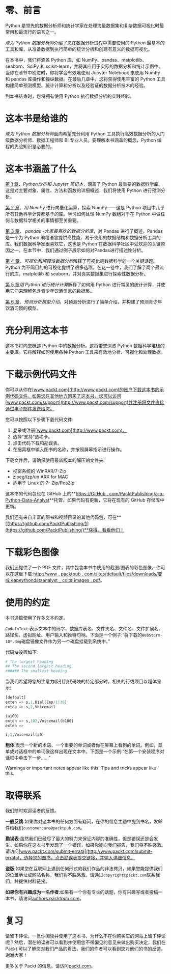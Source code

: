 # 零、前言

Python 是领先的数据分析师和统计学家在处理海量数据集和复杂数据可视化时最常用和最流行的语言之一。

*成为 Python 数据分析师*介绍了您在数据分析过程中需要使用的 Python 最基本的工具和库，从准备数据到执行简单的统计分析和创建有意义的数据可视化。

在本书中，我们将涵盖 Python 库，如 NumPy、pandas、matplotlib、seaborn、SciPy 和 scikit-learn，并将其应用于实际的数据分析和统计示例中。当你在章节中前进时，你将学会有效地使用 Jupyter Notebook 来使用 NumPy 和 pandas 库操作和操纵数据。在最后几章中，您将获得使用丰富的 Python 工具构建简单预测模型、统计计算和分析以及经验证的数据分析技术的经验。

到本书结束时，您将拥有使用 Python 执行数据分析的实践经验。

# 这本书是给谁的

*成为 Python 数据分析师*面向希望充分利用 Python 工具执行高效数据分析的入门级数据分析师、数据工程师和 BI 专业人员。要理解本书涵盖的概念，Python 编程的先验知识是必要的。

# 这本书涵盖了什么

[第 1 章](1.html)、*Python分布和* *Jupyter 笔记本*，涵盖了 Python 最重要的数据科学库。这是对主要对象、属性、方法和函数的详细概述，我们将使用 Python 进行预测分析。

[第 2 章](2.html)、*用 NumPy* 进行向量化运算，探索 NumPy——这是 Python 项目中几乎所有其他科学计算都基于的库。学习如何处理 NumPy 数组对于在 Python 中做任何与数据科学相关的事情都至关重要。

[第 3 章](3.html)、 *pandas -大家最喜欢的数据分析库*，对 Pandas 进行了概述，Pandas 是一个为 Python 编程语言提供高性能、易于使用的数据结构和数据分析工具的库。我们数据科学家很喜欢它，这也是 Python 在数据科学社区中受欢迎的关键原因之一。在本节中，我们通过例子展示如何对Pandas进行描述性分析。

[第 4 章](4.html)、*可视化和解释性数据分析*解释了可视化是数据科学的一个关键话题。Python 为不同目的的可视化提供了很多选项。在这一卷中，我们了解了两个最流行的库，matplotlib 和 seaborn，并对真实数据集进行探索性数据分析。

[第 5 章](5.html)*用 Python 进行统计计算*解释了如何用 Python 进行常见的统计计算，并使用它们来理解包含青少年饮酒信息的数据集。

[第 6 章](6.html)、*预测分析模型介绍*，对预测分析进行了简单介绍，并构建了预测青少年饮酒习惯的模型。

# 充分利用这本书

这本书将向您概述 Python 中的数据分析。这将带您浏览 Python 数据科学堆栈的主要库。它将解释如何使用各种 Python 工具来有效地分析、可视化和处理数据。

# 下载示例代码文件

你可以从你在[www.packt.com](http://www.packt.com)的账户下载这本书的示例代码文件。如果您在其他地方购买了这本书，您可以访问[www.packt.com/support](http://www.packt.com/support)并注册将文件直接通过电子邮件发送给您。

您可以按照以下步骤下载代码文件:

1.  登录或注册[www.packt.com](http://www.packt.com)。
2.  选择“支持”选项卡。
3.  点击代码下载和勘误表。
4.  在搜索框中输入图书的名称，并按照屏幕指示进行操作。

下载文件后，请确保使用最新版本的解压缩文件夹:

*   视窗系统的 WinRAR/7-Zip
*   zipeg/izp/un ARX for MAC
*   适用于 Linux 的 7- Zip/PeaZip

这本书的代码包也在 GitHub 上的**[https://GitHub . com/PacktPublishing/a-a-Python-Data-Analyst](https://github.com/PacktPublishing/Become-a-Python-Data-AnalystV2B)**托管。如果代码有更新，它将在现有的 GitHub 存储库中更新。

我们还有来自丰富的图书和视频目录的其他代码包，可在**[【https://github.com/PacktPublishing/】](https://github.com/PacktPublishing/)**获得。看看他们！

# 下载彩色图像

我们还提供了一个 PDF 文件，其中包含本书中使用的截图/图表的彩色图像。你可以在这里下载:[http://www . packtpub . com/sites/default/files/downloads/变成 eapeythondataanalyst _ color images . pdf](https://www.packtpub.com/sites/default/files/downloads/BecomeaPythonDataAnalyst_ColorImages.pdf)。

# 使用的约定

本书通篇使用了许多文本约定。

`CodeInText`:表示文本中的码字、数据库表名、文件夹名、文件名、文件扩展名、路径名、虚拟网址、用户输入和推特句柄。下面是一个例子:“将下载的`WebStorm-10*.dmg`磁盘镜像文件作为另一个磁盘挂载到系统中。”

代码块设置如下:

```py
# The largest heading
## The second largest heading
###### The smallest heading
```

当我们希望将您的注意力吸引到代码块的特定部分时，相关的行或项目以粗体显示:

```py
[default]
exten => s,1,Dial(Zap/1|30)
exten => s,2,Voicemail

(u100)
exten => s,102,Voicemail(b100)
exten => 

i,1,Voicemail(s0)
```

**粗体**:表示一个新的术语、一个重要的单词或者你在屏幕上看到的单词。例如，菜单或对话框中的单词像这样出现在文本中。下面是一个示例:“在第一个安装程序对话框中单击下一步……”

Warnings or important notes appear like this. Tips and tricks appear like this.

# 取得联系

我们随时欢迎读者的反馈。

**一般反馈**:如果你对这本书的任何方面有疑问，在你的信息主题中提到书名，发邮件给我们`customercare@packtpub.com`。

**勘误表**:虽然我们已经尽了最大的努力来保证内容的准确性，但是错误还是会发生。如果你在这本书里发现了一个错误，如果你能向我们报告，我们将不胜感激。请访问[www.packt.com/submit-errata](http://www.packt.com/submit-errata)，选择您的图书，点击勘误表提交链接，并输入详细信息。

**盗版**:如果您在互联网上遇到任何形式的我们作品的非法拷贝，如果您能提供我们的位置地址或网站名称，我们将不胜感激。请通过`copyright@packt.com`联系我们，并提供材料链接。

**如果你有兴趣成为一名作者**:如果有一个你有专长的话题，你有兴趣写或者投稿一本书，请访问[authors.packtpub.com](http://authors.packtpub.com/)。

# 复习

请留下评论。一旦你阅读并使用了这本书，为什么不在你购买它的网站上留下评论呢？然后，潜在的读者可以看到并使用您不带偏见的意见来做出购买决定，我们在 Packt 可以了解您对我们产品的看法，我们的作者可以看到您对他们的书的反馈。谢谢大家！

更多关于 Packt 的信息，请访问[packt.com](http://www.packt.com/)。